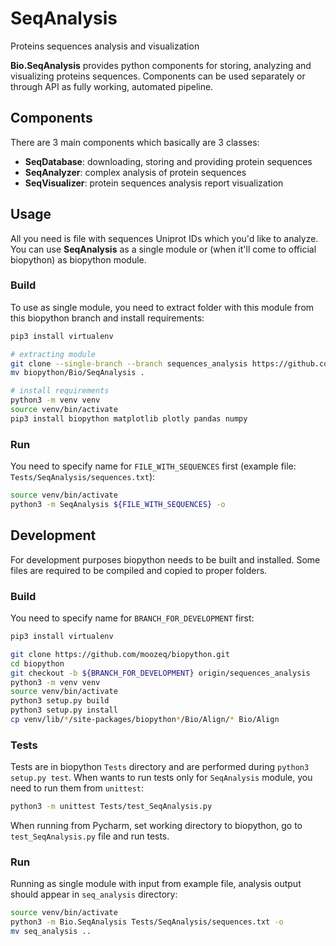 # SeqAnalysis

Proteins sequences analysis and visualization

**Bio.SeqAnalysis** provides python components for storing, analyzing and visualizing proteins sequences.
Components can be used separately or through API as fully working, automated pipeline.

## Components
There are 3 main components which basically are 3 classes:
- **SeqDatabase**: downloading, storing and providing protein sequences
- **SeqAnalyzer**: complex analysis of protein sequences
- **SeqVisualizer**: protein sequences analysis report visualization

## Usage

All you need is file with sequences Uniprot IDs which you'd like to analyze. You can use **SeqAnalysis** as a single
module or (when it'll come to official biopython) as biopython module.

### Build

To use as single module, you need to extract folder with this module from this biopython branch and install requirements:

```bash
pip3 install virtualenv

# extracting module
git clone --single-branch --branch sequences_analysis https://github.com/moozeq/biopython.git
mv biopython/Bio/SeqAnalysis .

# install requirements
python3 -m venv venv
source venv/bin/activate
pip3 install biopython matplotlib plotly pandas numpy
```

### Run

You need to specify name for `FILE_WITH_SEQUENCES` first (example file: `Tests/SeqAnalysis/sequences.txt`):

```bash
source venv/bin/activate
python3 -m SeqAnalysis ${FILE_WITH_SEQUENCES} -o
```

## Development

For development purposes biopython needs to be built and installed. Some files are required to be compiled and copied to
proper folders.

### Build

You need to specify name for `BRANCH_FOR_DEVELOPMENT` first:

```bash
pip3 install virtualenv

git clone https://github.com/moozeq/biopython.git
cd biopython
git checkout -b ${BRANCH_FOR_DEVELOPMENT} origin/sequences_analysis
python3 -m venv venv
source venv/bin/activate
python3 setup.py build
python3 setup.py install
cp venv/lib/*/site-packages/biopython*/Bio/Align/* Bio/Align
```

### Tests

Tests are in biopython `Tests` directory and are performed during `python3 setup.py test`.
When wants to run tests only for `SeqAnalysis` module, you need to run them from `unittest`:

```bash
python3 -m unittest Tests/test_SeqAnalysis.py
```

When running from Pycharm, set working directory to biopython, go to
`test_SeqAnalysis.py` file and run tests.

### Run

Running as single module with input from example file, analysis output should appear in `seq_analysis` directory:

```bash
source venv/bin/activate
python3 -m Bio.SeqAnalysis Tests/SeqAnalysis/sequences.txt -o
mv seq_analysis ..
```
